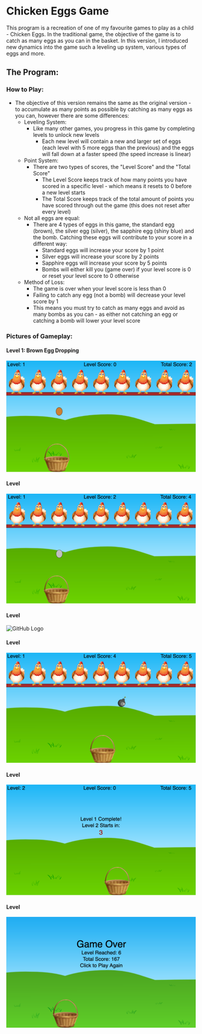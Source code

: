 # Chicken Eggs Game
This program is a recreation of one of my favourite games to play as a child - Chicken Eggs. In the traditional game, the objective of the game is to catch as many eggs as you can in the basket. In this version, I introduced new dynamics into the game such a leveling up system, various types of eggs and more.

## The Program:
### How to Play:
* The objective of this version remains the same as the original version - to accumulate as many points as possible by catching as many eggs as you can, however there are some differences:
	* Leveling System:
		* Like many other games, you progress in this game by completing levels to unlock new levels
			* Each new level will contain a new and larger set of eggs (each level with 5 more eggs than the previous) and the eggs will fall down at a faster speed (the speed increase is linear)
	* Point System:
		* There are two types of scores, the "Level Score" and the "Total Score"
			* The Level Score keeps track of how many points you have scored in a specific level - which means it resets to 0 before a new level starts
			* The Total Score keeps track of the total amount of points you have scored through out the game (this does not reset after every level)
	* Not all eggs are equal:
		* There are 4 types of eggs in this game, the standard egg (brown), the silver egg (silver), the sapphire egg (shiny blue) and the bomb. Catching these eggs will contribute to your score in a different way:
			* Standard eggs will increase your score by 1 point
			* Silver eggs will increase your score by 2 points
			* Sapphire eggs will increase your score by 5 points
			* Bombs will either kill you (game over) if your level score is 0 or reset your level score to 0 otherwise
	* Method of Loss:
		* The game is over when your level score is less than 0
		* Failing to catch any egg (not a bomb) will decrease your level score by 1
		* This means you must try to catch as many eggs and avoid as many bombs as you can - as either not catching an egg or catching a bomb will lower your level score
### Pictures of Gameplay:
#### Level 1: Brown Egg Dropping
![GitHub Logo](images/BrownScreenshot.png)

#### Level
![GitHub Logo](images/SilverScreenshot.png)

#### Level
![GitHub Logo](images/Sapphirecreenshot.png)

#### Level
![GitHub Logo](images/BombScreenshot.png)

#### Level
![GitHub Logo](images/LevelCompleteScreenshot.png)

#### Level
![GitHub Logo](images/GameOverScreenshot.png)







